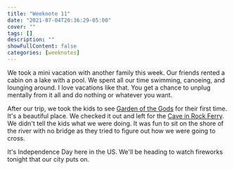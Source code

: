 ```yaml
---
title: "Weeknote 11"
date: "2021-07-04T20:36:29-05:00"
cover: ""
tags: []
description: ""
showFullContent: false
categories: [weeknotes]
---
```


We took a mini vacation with another family this week. Our friends rented a cabin on a lake with a pool. We spent all our time swimming, canoeing, and lounging around. I love vacations like that. You get a chance to unplug mentally from it all and do nothing or whatever you want.

After our trip, we took the kids to see [Garden of the Gods](https://www.shawneeforest.com/garden-of-the-gods/) for their first time. It's a beautiful place. We checked it out and left for the [Cave in Rock Ferry](https://www.facebook.com/CIRFerry/). We didn't tell the kids what we were doing. It was fun to sit on the shore of the river with no bridge as they tried to figure out how we were going to cross.

It's Independence Day here in the US. We'll be heading to watch fireworks tonight that our city puts on.
